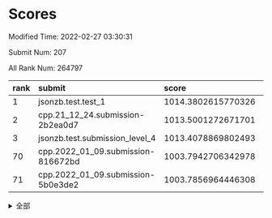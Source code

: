 # Scores

Modified Time: 2022-02-27 03:30:31

Submit Num: 207

All Rank Num: 264797

| rank |               submit               |       score        |       sigma        | pk_num |
| :--- | :--------------------------------- | :----------------- | :----------------- | :----- |
| 1    | jsonzb.test.test_1                 | 1014.3802615770326 | 0.8423124009766769 | 5122   |
| 2    | cpp.21_12_24.submission-2b2ea0d7   | 1013.5001272671701 | 0.8333425022360182 | 5117   |
| 3    | jsonzb.test.submission_level_4     | 1013.4078869802493 | 0.8062651540391229 | 5112   |
| 70   | cpp.2022_01_09.submission-816672bd | 1003.7942706342978 | 0.7276681437225668 | 5123   |
| 71   | cpp.2022_01_09.submission-5b0e3de2 | 1003.7856964446308 | 0.7193559908666899 | 5116   |


<details>
<summary>全部</summary>

| rank |                 submit                 |       score        |       sigma        | pk_num |
| :--- | :------------------------------------- | :----------------- | :----------------- | :----- |
| 1    | jsonzb.test.test_1                     | 1014.3802615770326 | 0.8423124009766769 | 5122   |
| 2    | cpp.21_12_24.submission-2b2ea0d7       | 1013.5001272671701 | 0.8333425022360182 | 5117   |
| 3    | jsonzb.test.submission_level_4         | 1013.4078869802493 | 0.8062651540391229 | 5112   |
| 4    | gobigger.level_3.submission_level_3_4  | 1011.3726796912272 | 0.7802354741364995 | 5118   |
| 5    | gobigger.level_3.submission_level_3_8  | 1011.3038213745708 | 0.8079754642430683 | 5113   |
| 6    | gobigger.level_3.submission_level_3_44 | 1011.1422615838599 | 0.7593462883981371 | 5116   |
| 7    | gobigger.level_3.submission_level_3_19 | 1011.0691702006442 | 0.7564285133580196 | 5117   |
| 8    | gobigger.level_3.submission_level_3_26 | 1010.9902968028188 | 0.7680299919993293 | 5114   |
| 9    | gobigger.level_3.submission_level_3_9  | 1010.9611114241548 | 0.7427489508352254 | 5122   |
| 10   | gobigger.level_3.submission_level_3_15 | 1010.9062554990236 | 0.7794210384413901 | 5114   |
| 11   | gobigger.level_3.submission_level_3_46 | 1010.8555097229519 | 0.7770328594167547 | 5118   |
| 12   | gobigger.level_3.submission_level_3_38 | 1010.8242310954913 | 0.7576911213505668 | 5116   |
| 13   | gobigger.level_3.submission_level_3_42 | 1010.6867742415968 | 0.7659427232046385 | 5112   |
| 14   | gobigger.level_3.submission_level_3_17 | 1010.623119240862  | 0.7751347959469891 | 5117   |
| 15   | gobigger.level_3.submission_level_3_35 | 1010.6118675951478 | 0.7631610960788932 | 5117   |
| 16   | gobigger.level_3.submission_level_3_29 | 1010.4973957261908 | 0.7396347322049877 | 5116   |
| 17   | gobigger.level_3.submission_level_3_27 | 1010.4483376401379 | 0.7603657329471969 | 5113   |
| 18   | gobigger.level_3.submission_level_3_22 | 1010.3968732968983 | 0.7630986703007708 | 5117   |
| 19   | gobigger.level_3.submission_level_3_25 | 1010.3667074499899 | 0.7451118463617085 | 5115   |
| 20   | gobigger.level_3.submission_level_3_33 | 1010.3492352320822 | 0.766030055026274  | 5117   |
| 21   | gobigger.level_3.submission_level_3_18 | 1010.2356914586921 | 0.7414429892075921 | 5118   |
| 22   | gobigger.level_3.submission_level_3_40 | 1010.21404694208   | 0.7725624400330767 | 5116   |
| 23   | gobigger.level_3.submission_level_3_28 | 1010.1449822214871 | 0.7652581564975856 | 5122   |
| 24   | gobigger.level_3.submission_level_3_39 | 1010.1065479798297 | 0.7629609399906171 | 5121   |
| 25   | gobigger.level_3.submission_level_3_3  | 1010.0601039830411 | 0.7531151912107659 | 5115   |
| 26   | gobigger.level_3.submission_level_3_2  | 1009.9953580254099 | 0.7610282557858287 | 5122   |
| 27   | gobigger.level_3.submission_level_3_24 | 1009.9164853668929 | 0.7442464002261452 | 5117   |
| 28   | gobigger.level_3.submission_level_3_45 | 1009.8893073166081 | 0.7734805296713408 | 5119   |
| 29   | gobigger.level_3.submission_level_3_41 | 1009.8667136722345 | 0.7585056965767933 | 5117   |
| 30   | gobigger.level_3.submission_level_3_34 | 1009.7168328272643 | 0.7573168444350098 | 5116   |
| 31   | gobigger.level_3.submission_level_3_14 | 1009.637303162327  | 0.7441990521282859 | 5119   |
| 32   | gobigger.level_3.submission_level_3_10 | 1009.6219654739748 | 0.7643310646957582 | 5117   |
| 33   | gobigger.level_3.submission_level_3_43 | 1009.6088894382157 | 0.7488279589784645 | 5121   |
| 34   | gobigger.level_3.submission_level_3_12 | 1009.603990430052  | 0.7752918881220779 | 5120   |
| 35   | gobigger.level_3.submission_level_3_5  | 1009.6017944854709 | 0.751732125954868  | 5110   |
| 36   | gobigger.level_3.submission_level_3_7  | 1009.5359077420893 | 0.7426453047714591 | 5117   |
| 37   | gobigger.level_3.submission_level_3_37 | 1009.4958617241304 | 0.7319759792238594 | 5120   |
| 38   | gobigger.level_3.submission_level_3_32 | 1009.4933200209568 | 0.7702355569059562 | 5122   |
| 39   | gobigger.level_3.submission_level_3_20 | 1009.4809374214336 | 0.7469414182777998 | 5122   |
| 40   | gobigger.level_3.submission_level_3_21 | 1009.4313361618251 | 0.7571229440919931 | 5114   |
| 41   | gobigger.level_3.submission_level_3_6  | 1009.3377955171733 | 0.7511939907437074 | 5119   |
| 42   | gobigger.level_3.submission_level_3_0  | 1009.2459461674255 | 0.7308904320256685 | 5116   |
| 43   | gobigger.level_3.submission_level_3_48 | 1009.1516657195338 | 0.7384003081047487 | 5119   |
| 44   | gobigger.level_3.submission_level_3_47 | 1009.1408148231337 | 0.7563508342607071 | 5126   |
| 45   | gobigger.level_3.submission_level_3_23 | 1009.1148640764518 | 0.7519578390678946 | 5113   |
| 46   | gobigger.level_3.submission_level_3_16 | 1009.0873563036052 | 0.7535168957817084 | 5115   |
| 47   | gobigger.level_3.submission_level_3_30 | 1009.0637948457176 | 0.7187007401228114 | 5116   |
| 48   | gobigger.level_3.submission_level_3_36 | 1008.8497808107405 | 0.7389440528573816 | 5117   |
| 49   | gobigger.level_3.submission_level_3_1  | 1008.7920237538635 | 0.7492812631247586 | 5114   |
| 50   | gobigger.level_3.submission_level_3_31 | 1008.3134375659373 | 0.7376586460860528 | 5118   |
| 51   | gobigger.level_3.submission_level_3_11 | 1008.2727855692601 | 0.7388017587569136 | 5115   |
| 52   | gobigger.level_3.submission_level_3_13 | 1008.1827188573322 | 0.7538590502070422 | 5118   |
| 53   | gobigger.level_3.submission_level_3_49 | 1008.0099533072928 | 0.7336766494090008 | 5121   |
| 54   | gobigger.level_1.submission_level_1_5  | 1005.6624597225092 | 0.7132741261981704 | 5111   |
| 55   | gobigger.level_1.submission_level_1_42 | 1004.9864572447718 | 0.7141857507848902 | 5116   |
| 56   | gobigger.level_1.submission_level_1_29 | 1004.623465411115  | 0.7305893224300217 | 5118   |
| 57   | gobigger.level_1.submission_level_1_26 | 1004.6223588248574 | 0.7222447688061633 | 5116   |
| 58   | gobigger.level_1.submission_level_1_14 | 1004.6022057316047 | 0.7144709072546916 | 5115   |
| 59   | gobigger.level_1.submission_level_1_16 | 1004.3227371884634 | 0.7123840241841265 | 5117   |
| 60   | gobigger.level_1.submission_level_1_1  | 1004.245629232944  | 0.7034260096627934 | 5112   |
| 61   | gobigger.level_1.submission_level_1_6  | 1004.1297411545895 | 0.7182799901996472 | 5114   |
| 62   | gobigger.level_1.submission_level_1_38 | 1004.1214978982704 | 0.7262164313516964 | 5117   |
| 63   | gobigger.level_1.submission_level_1_19 | 1003.982848197636  | 0.7100305755611707 | 5120   |
| 64   | gobigger.level_1.submission_level_1_35 | 1003.9282700278295 | 0.7181024590871168 | 5118   |
| 65   | gobigger.level_1.submission_level_1_32 | 1003.9061480855553 | 0.7264448376937764 | 5117   |
| 66   | gobigger.level_1.submission_level_1_15 | 1003.8796595668548 | 0.7135765117904871 | 5118   |
| 67   | gobigger.level_1.submission_level_1_46 | 1003.840711434256  | 0.7136366544367239 | 5111   |
| 68   | gobigger.level_1.submission_level_1_18 | 1003.8136319004519 | 0.7169919858604948 | 5113   |
| 69   | gobigger.level_1.submission_level_1_21 | 1003.811335845364  | 0.7178301788612697 | 5110   |
| 70   | cpp.2022_01_09.submission-816672bd     | 1003.7942706342978 | 0.7276681437225668 | 5123   |
| 71   | cpp.2022_01_09.submission-5b0e3de2     | 1003.7856964446308 | 0.7193559908666899 | 5116   |
| 72   | gobigger.level_1.submission_level_1_48 | 1003.7829797420312 | 0.71373283170623   | 5115   |
| 73   | gobigger.level_1.submission_level_1_13 | 1003.690052244694  | 0.7195260683321368 | 5121   |
| 74   | gobigger.level_1.submission_level_1_7  | 1003.6748482841336 | 0.7053765338747899 | 5117   |
| 75   | gobigger.level_1.submission_level_1_23 | 1003.5977945374254 | 0.73003281754062   | 5115   |
| 76   | gobigger.level_1.submission_level_1_4  | 1003.5756178021675 | 0.7212317957762218 | 5117   |
| 77   | gobigger.level_1.submission_level_1_47 | 1003.5557422514996 | 0.7086739412466972 | 5112   |
| 78   | gobigger.level_1.submission_level_1_2  | 1003.5498044402284 | 0.7157590181994974 | 5116   |
| 79   | gobigger.level_1.submission_level_1_49 | 1003.5372277678924 | 0.7213679971467042 | 5121   |
| 80   | gobigger.level_1.submission_level_1_22 | 1003.5041907996842 | 0.7078406295669494 | 5119   |
| 81   | gobigger.level_1.submission_level_1_36 | 1003.4386528008422 | 0.7095213757337144 | 5116   |
| 82   | gobigger.level_1.submission_level_1_0  | 1003.4110251580496 | 0.7291786984092862 | 5118   |
| 83   | gobigger.level_1.submission_level_1_24 | 1003.3112841555618 | 0.7234266690135146 | 5115   |
| 84   | gobigger.level_1.submission_level_1_25 | 1003.187750153983  | 0.7199682923931773 | 5119   |
| 85   | gobigger.level_1.submission_level_1_17 | 1003.1297664927029 | 0.7212740292303063 | 5120   |
| 86   | gobigger.level_1.submission_level_1_40 | 1003.1232651051412 | 0.7085874225348293 | 5118   |
| 87   | gobigger.level_1.submission_level_1_28 | 1003.0489104766056 | 0.7126004722175558 | 5114   |
| 88   | gobigger.level_1.submission_level_1_41 | 1002.991996965275  | 0.7198580772018108 | 5107   |
| 89   | gobigger.level_1.submission_level_1_10 | 1002.9460216929779 | 0.71714212701482   | 5119   |
| 90   | gobigger.level_1.submission_level_1_20 | 1002.8998511626886 | 0.713615264923813  | 5115   |
| 91   | gobigger.level_1.submission_level_1_37 | 1002.8420732527084 | 0.7140474363721551 | 5119   |
| 92   | gobigger.level_1.submission_level_1_8  | 1002.8320204759659 | 0.7179834778876002 | 5115   |
| 93   | gobigger.level_1.submission_level_1_43 | 1002.8228221481647 | 0.7146790135691715 | 5119   |
| 94   | gobigger.level_1.submission_level_1_31 | 1002.797923754453  | 0.7241615236004839 | 5117   |
| 95   | gobigger.level_1.submission_level_1_44 | 1002.7846422211488 | 0.7174030776335758 | 5120   |
| 96   | gobigger.level_1.submission_level_1_34 | 1002.7819811690371 | 0.7226786111185493 | 5121   |
| 97   | gobigger.level_1.submission_level_1_12 | 1002.6064951092038 | 0.7119959264716412 | 5115   |
| 98   | gobigger.level_1.submission_level_1_45 | 1002.5055597681935 | 0.7122658510365917 | 5120   |
| 99   | gobigger.level_1.submission_level_1_30 | 1002.4983844560765 | 0.7012327277131448 | 5116   |
| 100  | gobigger.level_1.submission_level_1_33 | 1002.471467294313  | 0.7123572415179522 | 5118   |
| 101  | gobigger.level_1.submission_level_1_39 | 1002.1742034289515 | 0.7102559489264604 | 5118   |
| 102  | gobigger.level_1.submission_level_1_11 | 1002.1626221804356 | 0.7035811397654601 | 5116   |
| 103  | gobigger.level_1.submission_level_1_9  | 1002.0822122879486 | 0.7077977013614909 | 5117   |
| 104  | gobigger.level_1.submission_level_1_3  | 1001.8601866930103 | 0.7014755464476675 | 5118   |
| 105  | gobigger.level_1.submission_level_1_27 | 1001.8272885165308 | 0.708764999378961  | 5122   |
| 106  | gobigger.random.submission_random_35   | 997.2409241062047  | 0.7093017518780907 | 5120   |
| 107  | gobigger.random.submission_random_15   | 997.0433499779825  | 0.7059002455902104 | 5117   |
| 108  | gobigger.random.submission_random_27   | 997.0014639566633  | 0.6949518325095477 | 5118   |
| 109  | gobigger.random.submission_random_28   | 996.9181399520555  | 0.7203631625533696 | 5116   |
| 110  | gobigger.random.submission_random_47   | 996.8474990690107  | 0.707412138023763  | 5116   |
| 111  | gobigger.random.submission_random_1    | 996.7327098375098  | 0.7212776805799302 | 5119   |
| 112  | gobigger.random.submission_random_22   | 996.6575301720383  | 0.7077666008135158 | 5120   |
| 113  | gobigger.random.submission_random_26   | 996.5689147230423  | 0.7012134189495177 | 5109   |
| 114  | gobigger.random.submission_random_20   | 996.5511273474597  | 0.7171512155470626 | 5119   |
| 115  | gobigger.random.submission_random_21   | 996.4897782924654  | 0.7142710278837339 | 5114   |
| 116  | gobigger.random.submission_random_0    | 996.4893906891834  | 0.7186918830343199 | 5117   |
| 117  | gobigger.random.submission_random_32   | 996.3705580104157  | 0.7163604208069322 | 5120   |
| 118  | gobigger.random.submission_random_38   | 996.2977511410096  | 0.7139688531009497 | 5119   |
| 119  | gobigger.random.submission_random_23   | 996.2965540965565  | 0.7114309053727521 | 5118   |
| 120  | gobigger.random.submission_random_41   | 996.2959982021424  | 0.7049041081414387 | 5119   |
| 121  | gobigger.random.submission_random_13   | 996.2579738366785  | 0.7127913350819154 | 5120   |
| 122  | gobigger.random.submission_random_4    | 996.2234157428     | 0.705840046954679  | 5112   |
| 123  | gobigger.random.submission_random_36   | 996.209913368858   | 0.7105974236849367 | 5113   |
| 124  | gobigger.random.submission_random_25   | 996.1791044104809  | 0.7146706333814227 | 5114   |
| 125  | gobigger.random.submission_random_19   | 996.1607220663411  | 0.7265741059012792 | 5113   |
| 126  | gobigger.random.submission_random_45   | 996.1349870589077  | 0.7139585888608398 | 5117   |
| 127  | gobigger.random.submission_random_33   | 996.0391619123275  | 0.7155568405236223 | 5119   |
| 128  | gobigger.random.submission_random_17   | 995.9389813817221  | 0.7062081593740005 | 5113   |
| 129  | gobigger.random.submission_random_12   | 995.9364898628935  | 0.7048724139111271 | 5114   |
| 130  | gobigger.random.submission_random_34   | 995.91919505699    | 0.7083279106607084 | 5117   |
| 131  | gobigger.random.submission_random_44   | 995.8657231272892  | 0.719965793269575  | 5114   |
| 132  | gobigger.random.submission_random_10   | 995.839708091888   | 0.7182622376792348 | 5118   |
| 133  | gobigger.random.submission_random_7    | 995.79266238074    | 0.7135511446896491 | 5116   |
| 134  | gobigger.random.submission_random_43   | 995.774838222334   | 0.7301236188756765 | 5116   |
| 135  | gobigger.random.submission_random_6    | 995.7367739349735  | 0.7114182024845098 | 5124   |
| 136  | gobigger.random.submission_random_29   | 995.6743540179622  | 0.7336740312903228 | 5116   |
| 137  | gobigger.random.submission_random_9    | 995.6483281667847  | 0.7057768926956736 | 5120   |
| 138  | gobigger.random.submission_random_2    | 995.6464164464753  | 0.7276039374421501 | 5118   |
| 139  | gobigger.random.submission_random_48   | 995.6227594411683  | 0.7050638044388685 | 5116   |
| 140  | gobigger.random.submission_random_40   | 995.58349927693    | 0.7287505141497159 | 5117   |
| 141  | gobigger.random.submission_random_5    | 995.5074178300536  | 0.7228808566201295 | 5118   |
| 142  | gobigger.random.submission_random_42   | 995.5060583330694  | 0.7051563756333377 | 5114   |
| 143  | gobigger.random.submission_random_14   | 995.5040415008459  | 0.7132871931918806 | 5119   |
| 144  | gobigger.random.submission_random_49   | 995.4448439640247  | 0.7036435647412232 | 5111   |
| 145  | gobigger.random.submission_random_30   | 995.4244136434623  | 0.7070328774761756 | 5122   |
| 146  | gobigger.random.submission_random_37   | 995.4023558470035  | 0.7101259578970104 | 5119   |
| 147  | gobigger.random.submission_random_11   | 995.2738205201564  | 0.7065042681757632 | 5118   |
| 148  | gobigger.random.submission_random_18   | 995.111006849858   | 0.7094254764857862 | 5122   |
| 149  | gobigger.random.submission_random_24   | 995.0987338080843  | 0.7102621472255993 | 5118   |
| 150  | gobigger.random.submission_random_46   | 995.0579611270696  | 0.7119042034239284 | 5119   |
| 151  | gobigger.random.submission_random_16   | 995.0519507702459  | 0.7058642219458574 | 5115   |
| 152  | gobigger.random.submission_random_31   | 994.9371498236137  | 0.7106837598736552 | 5114   |
| 153  | gobigger.random.submission_random_3    | 994.8045655043364  | 0.7123664740988415 | 5115   |
| 154  | gobigger.random.submission_random_39   | 994.448806373086   | 0.7264321603445115 | 5117   |
| 155  | gobigger.random.submission_random_8    | 994.1733099073317  | 0.729538646335125  | 5115   |
| 156  | gobigger.level_2.submission_level_2_42 | 994.1403779663806  | 0.7245652793595365 | 5120   |
| 157  | gobigger.level_2.submission_level_2_4  | 994.1403774794693  | 0.7254547662661399 | 5115   |
| 158  | gobigger.level_2.submission_level_2_19 | 994.0544713839481  | 0.733884076565939  | 5117   |
| 159  | gobigger.level_2.submission_level_2_45 | 993.8838818015189  | 0.7376907617878192 | 5116   |
| 160  | gobigger.level_2.submission_level_2_39 | 993.6952950897073  | 0.7354512979289228 | 5118   |
| 161  | gobigger.level_2.submission_level_2_1  | 993.2769538670924  | 0.7385774735379069 | 5117   |
| 162  | gobigger.level_2.submission_level_2_40 | 993.1296901449196  | 0.7346697439078597 | 5122   |
| 163  | gobigger.level_2.submission_level_2_41 | 993.0436383652443  | 0.7312213527118191 | 5118   |
| 164  | gobigger.level_2.submission_level_2_28 | 992.8940816179764  | 0.7387580442801871 | 5113   |
| 165  | gobigger.level_2.submission_level_2_2  | 992.8730426406236  | 0.7379393708912093 | 5117   |
| 166  | gobigger.level_2.submission_level_2_13 | 992.860924327237   | 0.7270172527383131 | 5124   |
| 167  | gobigger.level_2.submission_level_2_30 | 992.8170026727912  | 0.7322028262609087 | 5118   |
| 168  | gobigger.level_2.submission_level_2_15 | 992.8059676907775  | 0.7460128105662074 | 5117   |
| 169  | gobigger.level_2.submission_level_2_12 | 992.7052363357358  | 0.7515382708650082 | 5116   |
| 170  | gobigger.level_2.submission_level_2_7  | 992.6585608126167  | 0.731872613915277  | 5118   |
| 171  | gobigger.level_2.submission_level_2_10 | 992.4976358829061  | 0.7406255339519031 | 5109   |
| 172  | gobigger.level_2.submission_level_2_24 | 992.4480386292698  | 0.7234586772563262 | 5115   |
| 173  | gobigger.level_2.submission_level_2_46 | 992.4116056852547  | 0.7298065532804763 | 5121   |
| 174  | gobigger.level_2.submission_level_2_3  | 992.3543550459094  | 0.7559273605148605 | 5114   |
| 175  | gobigger.level_2.submission_level_2_9  | 992.3464246385012  | 0.7407502436437314 | 5112   |
| 176  | gobigger.level_2.submission_level_2_20 | 992.2915594575027  | 0.7445535751701429 | 5118   |
| 177  | gobigger.level_2.submission_level_2_26 | 992.2668057532902  | 0.7557775869736607 | 5120   |
| 178  | gobigger.level_2.submission_level_2_0  | 992.2500412010446  | 0.7402207895675975 | 5114   |
| 179  | gobigger.level_2.submission_level_2_5  | 992.249285346363   | 0.749752225417309  | 5118   |
| 180  | gobigger.level_2.submission_level_2_44 | 992.1801009445314  | 0.7278337737530457 | 5117   |
| 181  | gobigger.level_2.submission_level_2_16 | 992.1382469708692  | 0.744765006308261  | 5118   |
| 182  | gobigger.level_2.submission_level_2_23 | 991.9170512076579  | 0.7489902812444393 | 5113   |
| 183  | gobigger.level_2.submission_level_2_18 | 991.8809261740508  | 0.7518626501782822 | 5114   |
| 184  | gobigger.level_2.submission_level_2_17 | 991.8354336575287  | 0.7513547495473102 | 5120   |
| 185  | gobigger.level_2.submission_level_2_25 | 991.7928671944655  | 0.7299099789396883 | 5120   |
| 186  | gobigger.level_2.submission_level_2_38 | 991.7410664285035  | 0.7328196200763698 | 5120   |
| 187  | gobigger.level_2.submission_level_2_35 | 991.7377324184487  | 0.7577068321462538 | 5116   |
| 188  | gobigger.level_2.submission_level_2_8  | 991.696987433764   | 0.7577834940634554 | 5114   |
| 189  | gobigger.level_2.submission_level_2_14 | 991.6725398302419  | 0.755122990829002  | 5117   |
| 190  | gobigger.level_2.submission_level_2_32 | 991.6142209829002  | 0.765515790623002  | 5116   |
| 191  | gobigger.level_2.submission_level_2_36 | 991.6043183204026  | 0.7562067752062239 | 5116   |
| 192  | gobigger.level_2.submission_level_2_43 | 991.6035643413162  | 0.755382119102332  | 5116   |
| 193  | gobigger.level_2.submission_level_2_34 | 991.5968356360914  | 0.7401102982372879 | 5113   |
| 194  | gobigger.level_2.submission_level_2_37 | 991.5797664005946  | 0.7532478657815734 | 5115   |
| 195  | gobigger.level_2.submission_level_2_21 | 991.505956930271   | 0.7387902969405034 | 5117   |
| 196  | gobigger.level_2.submission_level_2_48 | 991.3471898823009  | 0.7683304790284097 | 5115   |
| 197  | gobigger.level_2.submission_level_2_29 | 991.2941787043322  | 0.7536732983750899 | 5119   |
| 198  | gobigger.level_2.submission_level_2_6  | 991.2242523833773  | 0.7627426115116325 | 5115   |
| 199  | gobigger.level_2.submission_level_2_27 | 991.2029111267958  | 0.7563897718309799 | 5117   |
| 200  | gobigger.level_2.submission_level_2_11 | 991.1817884081369  | 0.742660635094215  | 5113   |
| 201  | gobigger.level_2.submission_level_2_47 | 991.0455647982612  | 0.750272800268414  | 5114   |
| 202  | gobigger.level_2.submission_level_2_33 | 990.6476859083585  | 0.7588696816569375 | 5117   |
| 203  | gobigger.level_2.submission_level_2_31 | 990.603513870453   | 0.752968663393129  | 5117   |
| 204  | gobigger.level_2.submission_level_2_49 | 990.4906813506764  | 0.7414148314972387 | 5119   |
| 205  | gobigger.level_2.submission_level_2_22 | 989.5557616657019  | 0.7638225130942278 | 5115   |
| 206  | gobigger.none.submission_none_0        | 978.6787683770985  | 1.2626987648487251 | 5116   |
| 207  | gobigger.none.submission_none_1        | 976.4322738844644  | 1.4403174396163207 | 5119   |

</details>